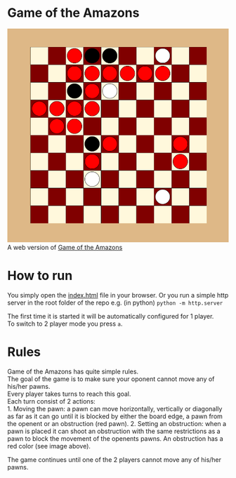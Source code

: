 # Game of the Amazons
![amazons game](./img/amazons_game.PNG)
A web version of [Game of the Amazons](https://en.wikipedia.org/wiki/Game_of_the_Amazons)

# How to run
You simply open the [index.html](./index.html) file in your browser.
Or you run a simple http server in the root folder of the repo e.g. (in python) `python -m http.server`<br>

The first time it is started it will be automatically configured for 1 player.<br>
To switch to 2 player mode you press `a`.

# Rules
Game of the Amazons has quite simple rules.<br>
The goal of the game is to make sure your oponent cannot move any of his/her pawns.<br>
Every player takes turns to reach this goal.<br>
Each turn consist of 2 actions:<br>
    1. Moving the pawn: a pawn can move horizontally, vertically or diagonally as far as it can go until it is blocked by either the board edge, a pawn from the openent or an obstruction (red pawn).
    2. Setting an obstruction: when a pawn is placed it can shoot an obstruction with the same restrictions as a pawn to block the movement of the openents pawns. An obstruction has a red color (see image above).
    
The game continues until one of the 2 players cannot move any of his/her pawns.
